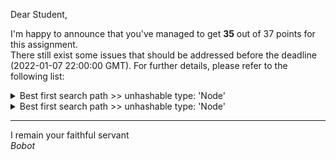 Dear Student,

I'm happy to announce that you've managed to get **35** out of 37 points for this assignment.\
There still exist some issues that should be addressed before the deadline (2022-01-07 22:00:00 GMT). For further details, please refer to the following list:

<details><summary>Best first search path &gt;&gt; unhashable type: &#x27;Node&#x27;</summary></details>
<details><summary>Best first search path &gt;&gt; unhashable type: &#x27;Node&#x27;</summary></details>

-----------
I remain your faithful servant\
_Bobot_